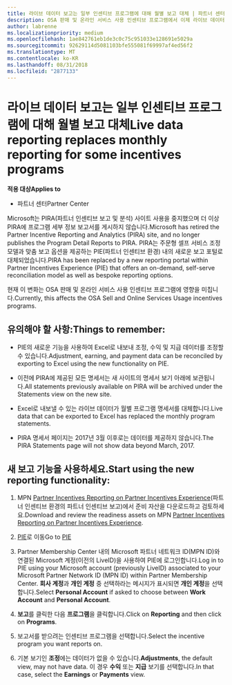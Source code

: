 ```yaml
---
title: 라이브 데이터 보고는 일부 인센티브 프로그램에 대해 월별 보고 대체 | 파트너 센터
description: OSA 판매 및 온라인 서비스 사용 인센티브 프로그램에서 이제 라이브 데이터 보고를 받을 수 있습니다.
author: labrenne
ms.localizationpriority: medium
ms.openlocfilehash: 1ae842761eb1de3c0c75c951033e128691e5029a
ms.sourcegitcommit: 92629114d5081103bfe555081f69997af4ed56f2
ms.translationtype: MT
ms.contentlocale: ko-KR
ms.lasthandoff: 08/31/2018
ms.locfileid: "2877133"
---
```

# <a name="live-data-reporting-replaces-monthly-reporting-for-some-incentives-programs"></a><span data-ttu-id="d214e-103">라이브 데이터 보고는 일부 인센티브 프로그램에 대해 월별 보고 대체</span><span class="sxs-lookup"><span data-stu-id="d214e-103">Live data reporting replaces monthly reporting for some incentives programs</span></span>

**<span data-ttu-id="d214e-104">적용 대상</span><span class="sxs-lookup"><span data-stu-id="d214e-104">Applies to</span></span>**

-  <span data-ttu-id="d214e-105">파트너 센터</span><span class="sxs-lookup"><span data-stu-id="d214e-105">Partner Center</span></span>

<span data-ttu-id="d214e-106">Microsoft는 PIRA(파트너 인센티브 보고 및 분석) 사이트 사용을 중지했으며 더 이상 PIRA에 프로그램 세부 정보 보고서를 게시하지 않습니다.</span><span class="sxs-lookup"><span data-stu-id="d214e-106">Microsoft has retired the Partner Incentive Reporting and Analytics (PIRA) site, and no longer publishes the Program Detail Reports to PIRA.</span></span> <span data-ttu-id="d214e-107">PIRA는 주문형 셀프 서비스 조정 모델과 맞춤 보고 옵션을 제공하는 PIE(파트너 인센티브 환경) 내의 새로운 보고 포털로 대체되었습니다.</span><span class="sxs-lookup"><span data-stu-id="d214e-107">PIRA has been replaced by a new reporting portal within Partner Incentives Experience (PIE) that offers an on-demand, self-serve reconciliation model as well as bespoke reporting options.</span></span> 

<span data-ttu-id="d214e-108">현재 이 변화는 OSA 판매 및 온라인 서비스 사용 인센티브 프로그램에 영향을 미칩니다.</span><span class="sxs-lookup"><span data-stu-id="d214e-108">Currently, this affects the OSA Sell and Online Services Usage incentives programs.</span></span>

## <a name="things-to-remember"></a><span data-ttu-id="d214e-109">유의해야 할 사항:</span><span class="sxs-lookup"><span data-stu-id="d214e-109">Things to remember:</span></span> 

- <span data-ttu-id="d214e-110">PIE의 새로운 기능을 사용하여 Excel로 내보내 조정, 수익 및 지급 데이터를 조정할 수 있습니다.</span><span class="sxs-lookup"><span data-stu-id="d214e-110">Adjustment, earning, and payment data can be reconciled by exporting to Excel using the new functionality on PIE.</span></span>

- <span data-ttu-id="d214e-111">이전에 PIRA에 제공된 모든 명세서는 새 사이트의 명세서 보기 아래에 보관됩니다.</span><span class="sxs-lookup"><span data-stu-id="d214e-111">All statements previously available on PIRA will be archived under the Statements view on the new site.</span></span> 

- <span data-ttu-id="d214e-112">Excel로 내보낼 수 있는 라이브 데이터가 월별 프로그램 명세서를 대체합니다.</span><span class="sxs-lookup"><span data-stu-id="d214e-112">Live data that can be exported to Excel has replaced the monthly program statements.</span></span>

- <span data-ttu-id="d214e-113">PIRA 명세서 페이지는 2017년 3월 이후로는 데이터를 제공하지 않습니다.</span><span class="sxs-lookup"><span data-stu-id="d214e-113">The PIRA Statements page will not show data beyond March, 2017.</span></span>
 
## <a name="start-using-the-new-reporting-functionality"></a><span data-ttu-id="d214e-114">새 보고 기능을 사용하세요.</span><span class="sxs-lookup"><span data-stu-id="d214e-114">Start using the new reporting functionality:</span></span> 

1. <span data-ttu-id="d214e-115">MPN [Partner Incentives Reporting on Partner Incentives Experience](http://aka.ms/osareadiness )(파트너 인센티브 환경의 파트너 인센티브 보고)에서 준비 자산을 다운로드하고 검토하세요.</span><span class="sxs-lookup"><span data-stu-id="d214e-115">Download and review the readiness assets on MPN [Partner Incentives Reporting on Partner Incentives Experience](http://aka.ms/osareadiness ).</span></span>

2. <span data-ttu-id="d214e-116">[PIE](https://partnerincentives.microsoft.com/)로 이동</span><span class="sxs-lookup"><span data-stu-id="d214e-116">Go to [PIE](https://partnerincentives.microsoft.com/)</span></span>

3. <span data-ttu-id="d214e-117">Partner Membership Center 내의 Microsoft 파트너 네트워크 ID(MPN ID)와 연결된 Microsoft 계정(이전의 LiveID)을 사용하여 PIE에 로그인합니다.</span><span class="sxs-lookup"><span data-stu-id="d214e-117">Log in to PIE using your Microsoft account (previously LiveID) associated to your Microsoft Partner Network ID (MPN ID) within Partner Membership Center.</span></span> <span data-ttu-id="d214e-118">**회사 계정**과 **개인 계정** 중 선택하라는 메시지가 표시되면 **개인 계정**을 선택합니다.</span><span class="sxs-lookup"><span data-stu-id="d214e-118">Select **Personal Account** if asked to choose between **Work Account** and **Personal Account**.</span></span>

4. <span data-ttu-id="d214e-119">**보고**를 클릭한 다음 **프로그램**을 클릭합니다.</span><span class="sxs-lookup"><span data-stu-id="d214e-119">Click on **Reporting** and then click on **Programs**.</span></span> 

5. <span data-ttu-id="d214e-120">보고서를 받으려는 인센티브 프로그램을 선택합니다.</span><span class="sxs-lookup"><span data-stu-id="d214e-120">Select the incentive program you want reports on.</span></span> 

6. <span data-ttu-id="d214e-121">기본 보기인 **조정**에는 데이터가 없을 수 있습니다.</span><span class="sxs-lookup"><span data-stu-id="d214e-121">**Adjustments**, the default view, may not have data.</span></span>  <span data-ttu-id="d214e-122">이 경우 **수익** 또는 **지급** 보기를 선택합니다.</span><span class="sxs-lookup"><span data-stu-id="d214e-122">In that case, select the **Earnings** or **Payments** view.</span></span>


 

 



